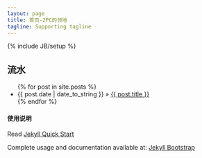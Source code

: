 ```yaml
---
layout: page
title: 首页-2PC的领地
tagline: Supporting tagline
---
```

{% include JB/setup %}


## 流水

<ul class="posts">
  {% for post in site.posts %}
    <li><span>{{ post.date | date_to_string }}</span> &raquo; <a href="{{ BASE_PATH }}{{ post.url }}">{{ post.title }}</a></li>
  {% endfor %}
</ul>


#### 使用说明
Read [Jekyll Quick Start](http://jekyllbootstrap.com/usage/jekyll-quick-start.html)

Complete usage and documentation available at: [Jekyll Bootstrap](http://jekyllbootstrap.com)
